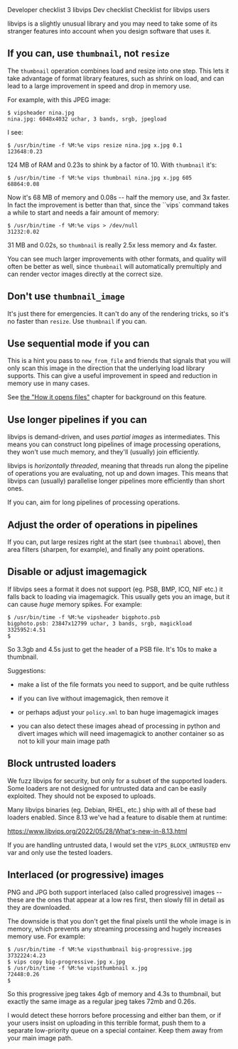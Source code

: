   <refmeta>
    <refentrytitle>Developer checklist</refentrytitle>
    <manvolnum>3</manvolnum>
    <refmiscinfo>libvips</refmiscinfo>
  </refmeta>

  <refnamediv>
    <refname>Dev checklist</refname>
    <refpurpose>Checklist for libvips users</refpurpose>
  </refnamediv>

libvips is a slightly unusual library and you may need to take some of its
stranger features into account when you design software that uses it.

## If you can, use `thumbnail`, not `resize`

The `thumbnail` operation combines load and resize into one step. This lets it
take advantage of format library features, such as shrink on load, and can
lead to a large improvement in speed and drop in memory use.

For example, with this JPEG image:

```
$ vipsheader nina.jpg
nina.jpg: 6048x4032 uchar, 3 bands, srgb, jpegload
```

I see:

```
$ /usr/bin/time -f %M:%e vips resize nina.jpg x.jpg 0.1
123648:0.23
```

124 MB of RAM and 0.23s to shink by a factor of 10. With `thumbnail` it's:

```
$ /usr/bin/time -f %M:%e vips thumbnail nina.jpg x.jpg 605
68864:0.08
```

Now it's 68 MB of memory and 0.08s -- half the memory use, and 3x faster. In
fact the improvement is better than that, since the ``vips` command takes a
while to start and needs a fair amount of memory:

```
$ /usr/bin/time -f %M:%e vips > /dev/null
31232:0.02
```

31 MB and 0.02s, so `thumbnail` is really 2.5x less memory and 4x faster.

You can see much larger improvements with other formats, and quality will
often be better as well, since `thumbnail` will automatically premultiply and
can render vector images directly at the correct size.

## Don't use `thumbnail_image`

It's just there for emergencies. It can't do any of the rendering tricks,
so it's no faster than `resize`. Use `thumbnail` if you can.

## Use sequential mode if you can

This is a hint you pass to `new_from_file` and friends that signals that you
will only scan this image in the direction that the underlying load library
supports. This can give a useful improvement in speed and reduction in memory
use in many cases.

See [the "How it opens files"](How-it-opens-files.html) chapter for background
on this feature.

## Use longer pipelines if you can

libvips is demand-driven, and uses *partial images* as intermediates. This
means you can construct long pipelines of image processing operations,
they won't use much memory, and they'll (usually) join efficiently.

libvips is *horizontally threaded*, meaning that threads run along
the pipeline of operations you are evaluating, not up and down images. This
means that libvips can (usually) parallelise longer pipelines more efficiently
than short ones.

If you can, aim for long pipelines of processing operations.

## Adjust the order of operations in pipelines

If you can, put large resizes right at the start (see `thumbnail` above),
then area filters (sharpen, for example), and finally any point operations.

## Disable or adjust imagemagick

If libvips sees a format it does not support (eg. PSB, BMP, ICO, NIF etc.) it
falls back to loading via imagemagick. This usually gets you an image,
but it can cause *huge* memory spikes. For example:

```
$ /usr/bin/time -f %M:%e vipsheader bigphoto.psb
bigphoto.psb: 23847x12799 uchar, 3 bands, srgb, magickload
3325952:4.51
$
```

So 3.3gb and 4.5s just to get the header of a PSB file. It's 10s to make
a thumbnail.

Suggestions:

- make a list of the file formats you need to support, and be quite ruthless

- if you can live without imagemagick, then remove it

- or perhaps adjust your `policy.xml` to ban huge imagemagick images

- you can also detect these images ahead of processing in python and divert
  images which will need imagemagick to another container so as not to kill
  your main image path

## Block untrusted loaders

We fuzz libvips for security, but only for a subset of the supported
loaders. Some loaders are not designed for untrusted data and can be
easily exploited. They should not be exposed to uploads.

Many libvips binaries (eg. Debian, RHEL, etc.) ship with all of these bad
loaders enabled. Since 8.13 we've had a feature to disable them at runtime:

https://www.libvips.org/2022/05/28/What's-new-in-8.13.html

If you are handling untrusted data, I would set the `VIPS_BLOCK_UNTRUSTED`
env var and only use the tested loaders.

## Interlaced (or progressive) images

PNG and JPG both support interlaced (also called progressive) images --
these are the ones that appear at a low res first, then slowly fill in
detail as they are downloaded.

The downside is that you don't get the final pixels until the whole image
is in memory, which prevents any streaming processing and hugely increases
memory use. For example:

```
$ /usr/bin/time -f %M:%e vipsthumbnail big-progressive.jpg
3732224:4.23
$ vips copy big-progressive.jpg x.jpg
$ /usr/bin/time -f %M:%e vipsthumbnail x.jpg
72448:0.26
$
```

So this progressive jpeg takes 4gb of memory and 4.3s to thumbnail, but
exactly the same image as a regular jpeg takes 72mb and 0.26s.

I would detect these horrors before processing and either ban them, or
if your users insist on uploading in this terrible format, push them to
a separate low-priority queue on a special container. Keep them away from
your main image path.

